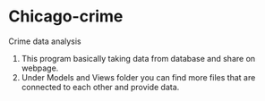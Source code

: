# Chicago-crime
Crime data analysis

1. This program basically taking data from database and share on webpage.
2. Under Models and Views folder you can find more files that are connected to each other and provide data.
